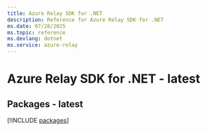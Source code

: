 ```yaml
---
title: Azure Relay SDK for .NET
description: Reference for Azure Relay SDK for .NET
ms.date: 07/28/2025
ms.topic: reference
ms.devlang: dotnet
ms.service: azure-relay
---
```

# Azure Relay SDK for .NET - latest
## Packages - latest
[!INCLUDE [packages](relay-index.md)]